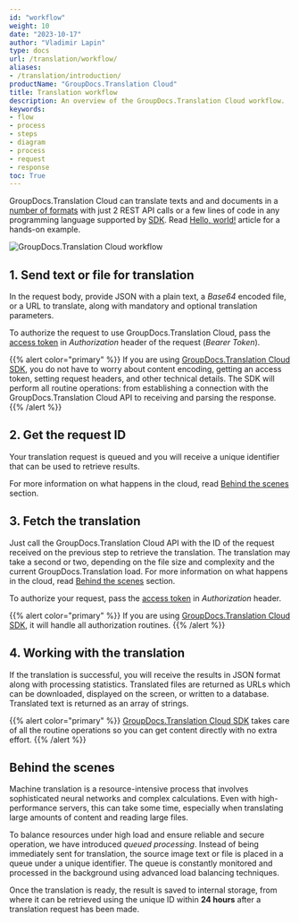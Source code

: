 ```yaml
---
id: "workflow"
weight: 10
date: "2023-10-17"
author: "Vladimir Lapin"
type: docs
url: /translation/workflow/
aliases:
- /translation/introduction/
productName: "GroupDocs.Translation Cloud"
title: Translation workflow
description: An overview of the GroupDocs.Translation Cloud workflow.
keywords:
- flow
- process
- steps
- diagram
- process
- request
- response
toc: True
---
```


GroupDocs.Translation Cloud can translate texts and and documents in a [number of formats](/translation/supported-file-formats/) with just 2 REST API calls or a few lines of code in any programming language supported by [SDK](/translation/sdk/). Read [Hello, world!](/translation/hello-world/) article for a hands-on example.

![GroupDocs.Translation Cloud workflow](/translation/workflow/groupdocs-cloud-flow.png)

## 1. Send text or file for translation

In the request body, provide JSON with a plain text, a _Base64_ encoded file, or a URL to translate, along with mandatory and optional translation parameters.

To authorize the request to use GroupDocs.Translation Cloud, pass the [access token](/translation/authorization/) in _Authorization_ header of the request (_Bearer Token_).

{{% alert color="primary" %}} 
If you are using [GroupDocs.Translation Cloud SDK](/translation/sdk/), you do not have to worry about content encoding, getting an access token, setting request headers, and other technical details. The SDK will perform all routine operations: from establishing a connection with the GroupDocs.Translation Cloud API to receiving and parsing the response.
{{% /alert %}} 

## 2. Get the request ID

Your translation request is queued and you will receive a unique identifier that can be used to retrieve results.

For more information on what happens in the cloud, read [Behind the scenes](#behind-the-scenes) section.

## 3. Fetch the translation

Just call the GroupDocs.Translation Cloud API with the ID of the request received on the previous step to retrieve the translation. The translation may take a second or two, depending on the file size and complexity and the current GroupDocs.Translation load. For more information on what happens in the cloud, read [Behind the scenes](#behind-the-scenes) section.

To authorize your request, pass the [access token](/translation/authorization/) in _Authorization_ header.

{{% alert color="primary" %}} 
If you are using [GroupDocs.Translation Cloud SDK](/translation/available-sdks/), it will handle all authorization routines.
{{% /alert %}} 

## 4. Working with the translation

If the translation is successful, you will receive the results in JSON format along with processing statistics. Translated files are returned as URLs which can be downloaded, displayed on the screen, or written to a database. Translated text is returned as an array of strings.

{{% alert color="primary" %}}
[GroupDocs.Translation Cloud SDK](/translation/available-sdks/) takes care of all the routine operations so you can get content directly with no extra effort.
{{% /alert %}}

## Behind the scenes

Machine translation is a resource-intensive process that involves sophisticated neural networks and complex calculations. Even with high-performance servers, this can take some time, especially when translating large amounts of content and reading large files.

To balance resources under high load and ensure reliable and secure operation, we have introduced _queued processing_. Instead of being immediately sent for translation, the source image text or file is placed in a queue under a unique identifier. The queue is constantly monitored and processed in the background using advanced load balancing techniques.

Once the translation is ready, the result is saved to internal storage, from where it can be retrieved using the unique ID within **24 hours** after a translation request has been made.
